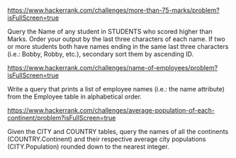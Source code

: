 https://www.hackerrank.com/challenges/more-than-75-marks/problem?isFullScreen=true

Query the Name of any student in STUDENTS who scored higher than  Marks. Order your output by the last three characters of each name. If two or more students both have names ending in the same last three characters (i.e.: Bobby, Robby, etc.), secondary sort them by ascending ID.


https://www.hackerrank.com/challenges/name-of-employees/problem?isFullScreen=true

Write a query that prints a list of employee names (i.e.: the name attribute) from the Employee table in alphabetical order.


https://www.hackerrank.com/challenges/average-population-of-each-continent/problem?isFullScreen=true

Given the CITY and COUNTRY tables, query the names of all the continents (COUNTRY.Continent) and their respective average city populations (CITY.Population) rounded down to the nearest integer.